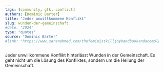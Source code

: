 ```yaml
---
tags: [community, gfk, conflict]
authors: [Dominic Barter]
title: "Jeder unwillkommene Konflikt"
slug: wunden-der-gemeinschaft
#date: "2024"
type: "quotes"
source: "Dominic Barter"
#link: "https://www.saranahmed.com/thefeministkilljoyhandbookandacomplainershandbook"
---
```


Jeder unwillkommene Konflikt hinterlässt Wunden in der Gemeinschaft. Es geht nicht um die Lösung des Konfliktes, sondern um die Heilung der Gemeinschaft.